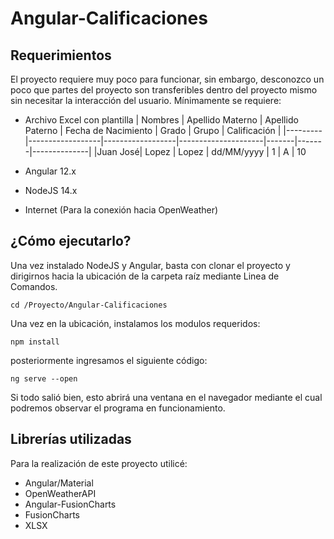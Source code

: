 # Angular-Calificaciones

## Requerimientos

El proyecto requiere muy poco para funcionar, sin embargo, desconozco un poco que partes del proyecto son transferibles dentro del proyecto mismo sin necesitar la interacción del usuario. Mínimamente se requiere:

- Archivo Excel con plantilla 
  | Nombres | Apellido Materno | Apellido Paterno | Fecha de Nacimiento | Grado | Grupo | Calificación |
  |---------|------------------|------------------|---------------------|-------|-------|--------------|
  |Juan José| Lopez            | Lopez            | dd/MM/yyyy          | 1     | A     | 10
  
- Angular 12.x
- NodeJS 14.x
- Internet (Para la conexión hacia OpenWeather)

## ¿Cómo ejecutarlo?

Una vez instalado NodeJS y Angular, basta con clonar el proyecto y dirigirnos hacia la ubicación de la carpeta raíz mediante Linea de Comandos.

`cd /Proyecto/Angular-Calificaciones`

Una vez en la ubicación, instalamos los modulos requeridos:

`npm install`

posteriormente ingresamos el siguiente código:

`ng serve --open`

Si todo salió bien, esto abrirá una ventana en el navegador mediante el cual podremos observar el programa en funcionamiento.

## Librerías utilizadas

Para la realización de este proyecto utilicé: 

- Angular/Material
- OpenWeatherAPI
- Angular-FusionCharts
- FusionCharts
- XLSX
